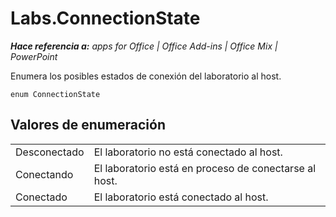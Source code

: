 
# Labs.ConnectionState

 _**Hace referencia a:** apps for Office | Office Add-ins | Office Mix | PowerPoint_

Enumera los posibles estados de conexión del laboratorio al host.

```
enum ConnectionState
```


## Valores de enumeración


|||
|:-----|:-----|
|Desconectado|El laboratorio no está conectado al host.|
|Conectando|El laboratorio está en proceso de conectarse al host.|
|Conectado|El laboratorio está conectado al host.|
